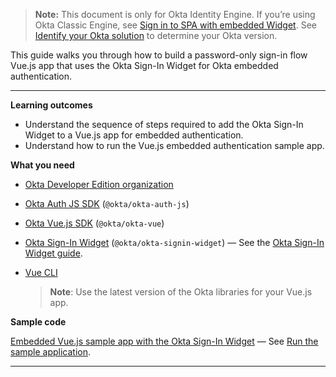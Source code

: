 > **Note:** This document is only for Okta Identity Engine. If you’re using Okta Classic Engine, see [Sign in to SPA with embedded Widget](/docs/guides/archive-sign-in-to-spa-embedded-widget/vue/main). See [Identify your Okta solution](https://help.okta.com/okta_help.htm?type=oie&id=ext-oie-version) to determine your Okta version.

This guide walks you through how to build a password-only sign-in flow Vue.js app that uses the Okta Sign-In Widget for Okta embedded authentication.

---

**Learning outcomes**

* Understand the sequence of steps required to add the Okta Sign-In Widget to a Vue.js app for embedded authentication.
* Understand how to run the Vue.js embedded authentication sample app.

**What you need**

* [Okta Developer Edition organization](https://developer.okta.com/signup/oie-preview.html)
* [Okta Auth JS SDK](https://github.com/okta/okta-auth-js) (`@okta/okta-auth-js`)
* [Okta Vue.js SDK](https://github.com/okta/okta-vue) (`@okta/okta-vue`)
* [Okta Sign-In Widget](https://github.com/okta/okta-signin-widget) (`@okta/okta-signin-widget`) &mdash; See the [Okta Sign-In Widget guide](/code/javascript/okta_sign-in_widget/).
* [Vue CLI](https://cli.vuejs.org/guide/installation.html)

    > **Note**: Use the latest version of the Okta libraries for your Vue.js app. <!--This guide was written for `@okta/okta-signin-widget@6`, `@okta/okta-vue@5.1.1`, and `@okta/okta-auth-js@6`. -->

**Sample code**

[Embedded Vue.js sample app with the Okta Sign-In Widget](https://github.com/okta/samples-js-vue/tree/master/custom-login) &mdash; See [Run the sample application](#run-the-sample-application).

---
